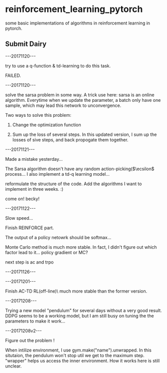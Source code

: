 # reinforcement_learning_pytorch
some basic implementations of algorithms in reinforcement learning in pytorch.



## Submit Dairy

---20171120---

try to use a q-function &  td-learning to do this task. 

FAILED.

---20171120---

solve the sarsa problem in some way.
A trick use here: sarsa is an online algorithm. Everytime when we update the parameter, a batch only have one sample, which may lead this network to unconvergence.

Two ways to solve this problem:

1. Change the optimization function

2. Sum up the loss of several steps. In this updated version, I sum up the losses of sive steps, and back propogate them together.

---20171121---

Made a mistake yesterday...

The Sarsa algorithm doesn't have any random action-picking($\ecsilon$ process...
I also implement a td-q learning model...

reformulate the structure of the code. Add the algorithms I want to implement in three weeks. :) 

come on! becky!

---20171122---

Slow speed...

Finish REINFORCE part.

The output of a policy netowrk should be softmax...

Monte Carlo method is much more stable. In fact, I didn't figure out which factor lead to it... policy gradient or MC?

next step is ac and trpo

---20171126---

---20171201---

Finish AC-TD RL(off-line)\\
much more stable than the former version.


---20171208---

Trying a new model "pendulum" for several days without a very good result. DDPG seems to be a working model, but I am still busy on tuning the the parameters to make it work...

---20171208v2---

Figure out the problem !

When intilize environment, I use gym.make("name").unwrapped. In this situtaion, the pendulum won't stop util we get to the maximum step. "wrapper" helps us access the inner environment. How it works here is still unclear.
